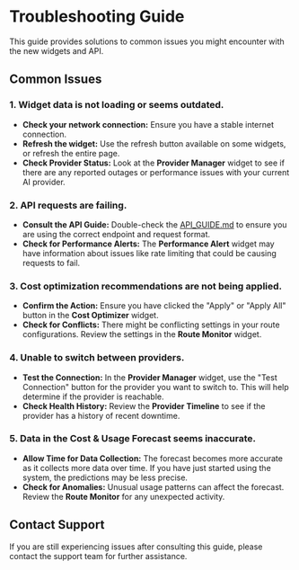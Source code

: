 # Troubleshooting Guide

This guide provides solutions to common issues you might encounter with the new widgets and API.

## Common Issues

### 1. Widget data is not loading or seems outdated.

- **Check your network connection:** Ensure you have a stable internet connection.
- **Refresh the widget:** Use the refresh button available on some widgets, or refresh the entire page.
- **Check Provider Status:** Look at the **Provider Manager** widget to see if there are any reported outages or performance issues with your current AI provider.

### 2. API requests are failing.

- **Consult the API Guide:** Double-check the [API_GUIDE.md](API_GUIDE.md) to ensure you are using the correct endpoint and request format.
- **Check for Performance Alerts:** The **Performance Alert** widget may have information about issues like rate limiting that could be causing requests to fail.

### 3. Cost optimization recommendations are not being applied.

- **Confirm the Action:** Ensure you have clicked the "Apply" or "Apply All" button in the **Cost Optimizer** widget.
- **Check for Conflicts:** There might be conflicting settings in your route configurations. Review the settings in the **Route Monitor** widget.

### 4. Unable to switch between providers.

- **Test the Connection:** In the **Provider Manager** widget, use the "Test Connection" button for the provider you want to switch to. This will help determine if the provider is reachable.
- **Check Health History:** Review the **Provider Timeline** to see if the provider has a history of recent downtime.

### 5. Data in the Cost & Usage Forecast seems inaccurate.

- **Allow Time for Data Collection:** The forecast becomes more accurate as it collects more data over time. If you have just started using the system, the predictions may be less precise.
- **Check for Anomalies:** Unusual usage patterns can affect the forecast. Review the **Route Monitor** for any unexpected activity.

## Contact Support

If you are still experiencing issues after consulting this guide, please contact the support team for further assistance.
